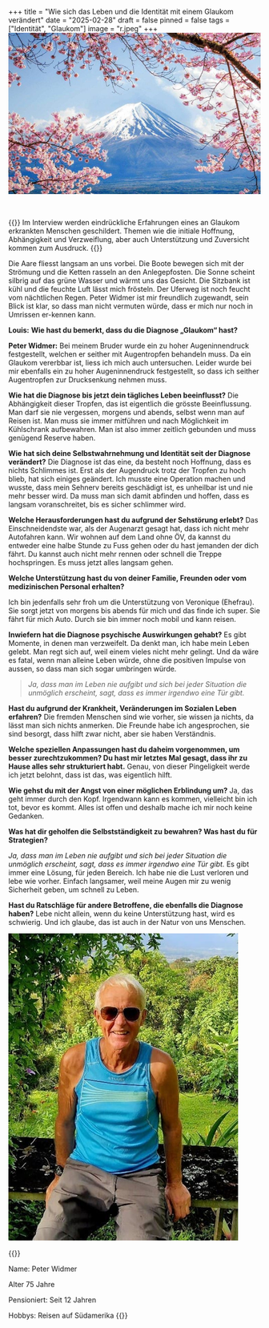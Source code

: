 +++
title = "Wie sich das Leben und die Identität mit einem Glaukom verändert"
date = "2025-02-28"
draft = false
pinned = false
tags = ["Identität", "Glaukom"]
image = "r.jpeg"
+++
![](9a6084e034624aed8d8e89473847a07d.jpg)

![]()

{{<lead>}}
Im Interview werden eindrückliche Erfahrungen eines an Glaukom erkrankten Menschen geschildert. Themen wie die initiale Hoffnung, Abhängigkeit und Verzweiflung, aber auch Unterstützung und Zuversicht kommen zum Ausdruck.
{{</lead>}}

Die Aare fliesst langsam an uns vorbei. Die Boote bewegen sich mit der Strömung und die Ketten rasseln an den Anlegepfosten. Die Sonne scheint silbrig auf das grüne Wasser und wärmt uns das Gesicht. Die Sitzbank ist kühl und die feuchte Luft lässt mich frösteln. Der Uferweg ist noch feucht vom nächtlichen Regen. Peter Widmer ist mir freundlich zugewandt, sein Blick ist klar, so dass man nicht vermuten würde, dass er mich nur noch in Umrissen er-kennen kann.

**Louis:** **Wie hast du bemerkt, dass du die Diagnose „Glaukom“ hast?** 

**Peter Widmer:** Bei meinem Bruder wurde ein zu hoher Augeninnendruck festgestellt, welchen er seither mit Augentropfen behandeln muss. Da ein Glaukom vererbbar ist, liess ich mich auch untersuchen. Leider wurde bei mir ebenfalls ein zu hoher Augeninnendruck festgestellt, so dass ich seither Augentropfen zur Drucksenkung nehmen muss. 

**Wie hat die Diagnose bis jetzt dein tägliches Leben beeinflusst?** Die Abhängigkeit dieser Tropfen, das ist eigentlich die grösste Beeinflussung. Man darf sie nie vergessen, morgens und abends, selbst wenn man auf Reisen ist. Man muss sie immer mitführen und nach Möglichkeit im Kühlschrank aufbewahren. Man ist also immer zeitlich gebunden und muss genügend Reserve haben. 

**Wie hat sich deine Selbstwahrnehmung und Identität seit der Diagnose verändert?** Die Diagnose ist das eine, da besteht noch Hoffnung, dass es nichts    Schlimmes ist. Erst als der Augendruck trotz der Tropfen zu hoch blieb, hat sich einiges geändert. Ich musste eine Operation machen und wusste, dass mein Sehnerv bereits geschädigt ist, es unheilbar ist und nie mehr besser wird. Da muss man sich damit abfinden und hoffen, dass es langsam voranschreitet, bis es sicher schlimmer wird. 

**Welche Herausforderungen hast du aufgrund der Sehstörung erlebt?** Das Einschneidendste war, als der Augenarzt gesagt hat, dass ich nicht mehr Autofahren kann. Wir wohnen auf dem Land ohne ÖV, da kannst du entweder eine halbe Stunde zu Fuss gehen oder du hast jemanden der dich fährt. Du kannst auch nicht mehr rennen oder schnell die Treppe hochspringen. Es muss jetzt alles langsam gehen. 

**Welche Unterstützung hast du von deiner Familie, Freunden oder vom medizinischen Personal erhalten?**

Ich bin jedenfalls sehr froh um die Unterstützung von Veronique (Ehefrau). Sie sorgt jetzt von morgens bis abends für mich und das finde ich super. Sie fährt für mich Auto. Durch sie bin immer noch mobil und kann reisen. 

**Inwiefern hat die Diagnose psychische Auswirkungen gehabt?** Es gibt Momente, in denen man verzweifelt. Da denkt man, ich habe mein Leben gelebt. Man regt sich auf, weil einem vieles nicht mehr gelingt. Und da wäre es fatal, wenn man alleine Leben würde, ohne die positiven Impulse von aussen, so dass man sich sogar umbringen würde.

> *Ja, dass man im Leben nie aufgibt und sich bei jeder Situation die unmöglich erscheint, sagt, dass es immer irgendwo eine Tür gibt.* 

**Hast du aufgrund der Krankheit, Veränderungen im Sozialen Leben erfahren?** Die fremden Menschen sind wie vorher, sie wissen ja nichts, da lässt man sich nichts anmerken. Die Freunde habe ich angesprochen, sie sind besorgt, dass hilft zwar nicht, aber sie haben Verständnis. 

**Welche speziellen Anpassungen hast du daheim vorgenommen, um besser zurechtzukommen? Du hast mir letztes Mal gesagt, dass ihr zu Hause alles sehr strukturiert habt.** Genau, von dieser Pingeligkeit werde ich jetzt belohnt, dass ist das, was eigentlich hilft. 

**Wie gehst du mit der Angst von einer möglichen Erblindung um?** Ja, das geht immer durch den Kopf. Irgendwann kann es kommen, vielleicht bin ich tot, bevor es kommt. Alles ist offen und deshalb mache ich mir noch keine Gedanken. 

**Was hat dir geholfen die Selbstständigkeit zu bewahren? Was hast du für Strategien?**  

*Ja, dass man im Leben nie aufgibt und sich bei jeder Situation die unmöglich erscheint, sagt, dass es immer irgendwo eine Tür gibt.* Es gibt immer eine Lösung, für jeden Bereich. Ich habe nie die Lust verloren und lebe wie vorher. Einfach langsamer, weil meine Augen mir zu wenig Sicherheit geben, um schnell zu Leben. 

**Hast du Ratschläge für andere Betroffene, die ebenfalls die Diagnose haben?** Lebe nicht allein, wenn du keine Unterstützung hast, wird es schwierig. Und ich glaube, das ist auch in der Natur von uns Menschen.

![Peter Widmer wurde 1949. Er ist seit zwölf Jahren im Ruhestand und bereist seither mit seiner Ehefrau regelmässig die Welt. Das Interview fand im ersten Teil in Büren a. A. und in einem zweiten Teil über WhatsApp statt, da sich Peter Widmer unterdessen in Costa Rica befindet. ](picture1-1-2-1-1-.jpg "Peter Widmer")

{{</box>}}

Name: Peter Widmer

Alter 75 Jahre

Pensioniert: Seit 12 Jahren

Hobbys: Reisen auf Südamerika
{{</box>}}